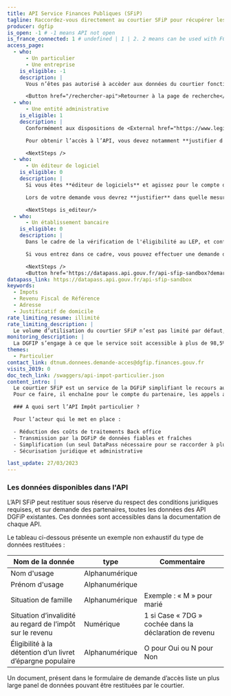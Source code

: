 ```yaml
---
title: API Service Finances Publiques (SFiP)
tagline: Raccordez-vous directement au courtier SFiP pour récupérer les données nécessaires à vos téléservices. Ce nouveau service rassemblera pour vous les données strictement nécessaires issues de différentes API de la DGFiP, en excluant les données intermédiaires.
producer: dgfip
is_open: -1 # -1 means API not open
is_france_connected: 1 # undefined | 1 | 2. 2 means can be used with FC, 2 means has to be used with FC
access_page:
  - who:
      - Un particulier
      - Une entreprise
    is_eligible: -1
    description: |
      Vous n’êtes pas autorisé à accèder aux données du courtier fonctionnel SFiP.

      <Button href="/rechercher-api">Retourner à la page de recherche</Button>
  - who:
      - Une entité administrative
    is_eligible: 1
    description: |
      Conformément aux dispositions de <External href="https://www.legifrance.gouv.fr/affichCodeArticle.do?cidTexte=LEGITEXT000031366350&idArticle=LEGIARTI000031367412&dateTexte=&categorieLien=cid">l'article L114-8</External> du *code des relations entre le public et l'administration*, seules les administrations sont habilitées à échanger entre elles des informations ou données strictement nécessaires pour traiter une démarche.

      Pour obtenir l’accès à l’API, vous devez notamment **justifier d'une simplification pour les citoyens** et vous engager à n'accéder qu’aux données strictement nécessaires à la démarche conformément au principe de proportionnalité.

      <NextSteps /> 
  - who:
      - Un éditeur de logiciel
    is_eligible: 0
    description: |
      Si vous êtes **éditeur de logiciels** et agissez pour le compte d'une administration ou d'une collectivité, vous pouvez remplir une demande d’habilitation au courtier fonctionnel SFiP vous-même pour l'entité que vous représentez, dans le cadre de [l'article L114-8](https://www.legifrance.gouv.fr/affichCodeArticle.do?cidTexte=LEGITEXT000031366350&idArticle=LEGIARTI000031367412&dateTexte=&categorieLien=cid) du *code des relations entre le public et l'administration*.

      Lors de votre demande vous devrez **justifier** dans quelle mesure l'entité pour laquelle vous opérez rentre dans ce cadre juridique.

      <NextSteps is_editeur/>
  - who:
      - Un établissement bancaire
    is_eligible: 0
    description: |
      Dans le cadre de la vérification de l'éligibilité au LEP, et conformément aux dispositions de l'article [L 166 AA du Livre de Procédures Fiscales](https://www.legifrance.gouv.fr/codes/article_lc/LEGIARTI000042627574/2022-06-15), l'administration fiscale indique aux établissements bancaires, à leur demande, si les personnes demandant l'ouverture d'un compte remplissent les conditions d'ouverture et de détention. Le [décret N° 2021-277 du 12 mars 2021](https://www.legifrance.gouv.fr/jorf/id/JORFTEXT000043246555) précise les modalités d'application de ce dispositif légal.

      Si vous entrez dans ce cadre, vous pouvez effectuer une demande d'habilitation au courtier fonctionnel SFiP.

      <NextSteps />
      <Button href='https://datapass.api.gouv.fr/api-sfip-sandbox?demarche=eligibilite_lep'>Remplir une demande</Button>
datapass_link: https://datapass.api.gouv.fr/api-sfip-sandbox
keywords:
  - Impots
  - Revenu Fiscal de Référence
  - Adresse
  - Justificatif de domicile
rate_limiting_resume: illimité
rate_limiting_description: |
  Le volume d’utilisation du courtier SFiP n’est pas limité par défaut, mais fait l’objet d’une déclaration lors de votre demande d’accès. En cas d’utilisation abusive, la DGFiP se réserve le droit de restreindre et/ou couper votre accès à tout moment.
monitoring_description: |
  La DGFIP s’engage à ce que le service soit accessible à plus de 98,5% et à communiquer sur les coupures de service ponctuelles qui pourraient survenir.
themes:
  - Particulier
contact_link: dtnum.donnees.demande-acces@dgfip.finances.gouv.fr
visits_2019: 0
doc_tech_link: /swaggers/api-impot-particulier.json
content_intro: |
  Le courtier SFiP est un service de la DGFiP simplifiant le recours aux différentes API de la DGFiP. Il permet aux partenaires : entité administrative (administration, ministère, organisme public, collectivité) ou entreprise ; de récupérer les données strictement nécessaires à la simplification des démarches des usagers et au processus de gestion des téléservices. 
  Pour ce faire, il enchaîne pour le compte du partenaire, les appels aux différentes API et restitue les données qu’il aura rassemblées en excluant les données intermédiaires.

  ### A quoi sert l’API Impôt particulier ?

  Pour l’acteur qui le met en place :

  - Réduction des coûts de traitements Back office
  - Transmission par la DGFiP de données fiables et fraîches
  - Simplification (un seul DataPass nécessaire pour se raccorder à plusieurs APIs)
  - Sécurisation juridique et administrative

last_update: 27/03/2023
---
```


### Les données disponibles dans l'API

L’API SFiP peut restituer sous réserve du respect des conditions juridiques requises, et sur demande des partenaires, toutes les données des API DGFiP existantes.
Ces données sont accessibles dans la documentation de chaque API.

Le tableau ci-dessous présente un exemple non exhaustif du type de données restituées :

| Nom de la donnée                                           | type           | Commentaire                                            |
| ---------------------------------------------------------- | -------------- | ------------------------------------------------------ |
| Nom d'usage                                                | Alphanumérique |                                                        |
| Prénom d'usage                                             | Alphanumérique |                                                        |
| Situation de famille                                       | Alphanumérique | Exemple : « M » pour marié                             |
| Situation d’invalidité au regard de l’impôt sur le revenu  | Numérique      | 1 si Case « 7DG » cochée dans la déclaration de revenu |
| Éligibilité à la détention d’un livret d’épargne populaire | Alphanumérique | O pour Oui ou N pour Non                               |

Un document, présent dans le formulaire de demande d’accès liste un plus large panel de données pouvant être restituées par le courtier.
